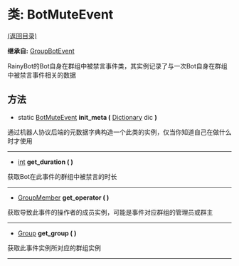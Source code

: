 # 类: BotMuteEvent

[(返回目录)](./)

**继承自:** [GroupBotEvent](groupbotevent.md)

RainyBot的Bot自身在群组中被禁言事件类，其实例记录了与一次Bot自身在群组中被禁言事件相关的数据

## 方法

* static [BotMuteEvent](botmuteevent.md) **init\_meta (** [Dictionary](https://docs.godotengine.org/en/latest/classes/class\_dictionary.html) dic **)**

通过机器人协议后端的元数据字典构造一个此类的实例，仅当你知道自己在做什么时才使用

***

* [int](https://docs.godotengine.org/en/latest/classes/class\_int.html) **get\_duration ( )**

获取Bot在此事件的群组中被禁言的时长

***

* [GroupMember](groupmember.md) **get\_operator ( )**

获取导致此事件的操作者的成员实例，可能是事件对应群组的管理员或群主

***

* [Group](group.md) **get\_group ( )**

获取此事件实例所对应的群组实例

***
